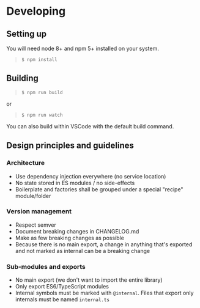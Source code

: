 # Developing

## Setting up

You will need node 8+ and npm 5+ installed on your system.

> `$ npm install`

## Building

> `$ npm run build`

or

> `$ npm run watch`

You can also build within VSCode with the default build command.

## Design principles and guidelines

### Architecture
- Use dependency injection everywhere (no service location)
- No state stored in ES modules / no side-effects
- Boilerplate and factories shall be grouped under a special "recipe" module/folder

### Version management
- Respect semver
- Document breaking changes in CHANGELOG.md
- Make as few breaking changes as possible
- Because there is no main export, a change in anything that's exported and not marked as internal can be a breaking change

### Sub-modules and exports
- No main export (we don't want to import the entire library)
- Only export ES6/TypeScript modules
- Internal symbols must be marked with `@internal`. Files that export only internals must be named `internal.ts`
